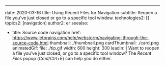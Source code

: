 ---
date: 2020-03-16
title: Using Recent Files for Navigation
subtitle: Reopen a file you've just closed or go to a specific tool window.
technologies2: []
topics2: [navigation]
author2: er
seealso:
- title: Source code navigation
  href: https://www.jetbrains.com/help/webstorm/navigating-through-the-source-code.html
thumbnail: ./thumbnail.png
cardThumbnail: ./card.png
animatedGif:
  file: ./tip.gif
  width: 600
  height: 300
leadin: |
  Want to reopen a file you’ve just closed, or go to a specific 
  tool window? The *Recent Files* popup (*Cmd/Ctrl+E*) can help you do either.

